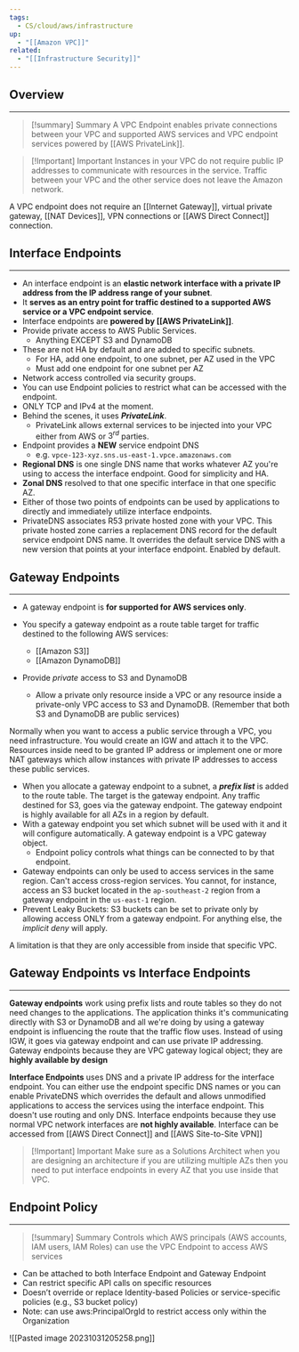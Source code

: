 ```yaml
---
tags:
  - CS/cloud/aws/infrastructure
up:
  - "[[Amazon VPC]]"
related:
  - "[[Infrastructure Security]]"
---
```

## Overview
---
>[!summary] Summary
> A VPC Endpoint enables private connections between your VPC and supported AWS services and VPC endpoint services powered by [[AWS PrivateLink]].


> [!Important] Important
> Instances in your VPC do not require public IP addresses to communicate with resources in the service. Traffic between your VPC and the other service does not leave the Amazon network.

A VPC endpoint does not require an [[Internet Gateway]], virtual private gateway, [[NAT Devices]], VPN connections or [[AWS Direct Connect]] connection.

## Interface Endpoints
---
- An interface endpoint is an **elastic network interface with a private IP address from the IP address range of your subnet**.
- It **serves as an entry point for traffic destined to a supported AWS service or a VPC endpoint service**.
- Interface endpoints are **powered by [[AWS PrivateLink]]**.
- Provide private access to AWS Public Services.
    - Anything EXCEPT S3 and DynamoDB
- These are not HA by default and are added to specific subnets.
    - For HA, add one endpoint, to one subnet, per AZ used in the VPC
    - Must add one endpoint for one subnet per AZ
- Network access controlled via security groups.
- You can use Endpoint policies to restrict what can be accessed with the endpoint.
- ONLY TCP and IPv4 at the moment.
- Behind the scenes, it uses _**PrivateLink**_.
    -   PrivateLink allows external services to be injected into your VPC either from AWS or $3^{rd}$ parties.
- Endpoint provides a **NEW** service endpoint DNS
    -   e.g. `vpce-123-xyz.sns.us-east-1.vpce.amazonaws.com`
- **Regional DNS** is one single DNS name that works whatever AZ you're using to access the interface endpoint. Good for simplicity and HA.
- **Zonal DNS** resolved to that one specific interface in that one specific AZ.
- Either of those two points of endpoints can be used by applications to directly and immediately utilize interface endpoints.
- PrivateDNS associates R53 private hosted zone with your VPC. This private hosted zone carries a replacement DNS record for the default service endpoint DNS name. It overrides the default service DNS with a new version that points at your interface endpoint. Enabled by default.

## Gateway Endpoints
---
- A gateway endpoint is **for supported for AWS services only**.
- You specify a gateway endpoint as a route table target for traffic destined to the following AWS services:
	- [[Amazon S3]]
	- [[Amazon DynamoDB]]

- Provide _private_ access to S3 and DynamoDB
	- Allow a private only resource inside a VPC or any resource inside a private-only VPC access to S3 and DynamoDB. (Remember that both S3 and DynamoDB are public services)

Normally when you want to access a public service through a VPC, you need infrastructure. You would create an IGW and attach it to the VPC. Resources inside need to be granted IP address or implement one or more NAT gateways which allow instances with private IP addresses to access these public services.

- When you allocate a gateway endpoint to a subnet, a _**prefix list**_ is added to the route table. The target is the gateway endpoint. Any traffic destined for S3, goes via the gateway endpoint. The gateway endpoint is highly available for all AZs in a region by default.
- With a gateway endpoint you set which subnet will be used with it and it will configure automatically. A gateway endpoint is a VPC gateway object. 
	- Endpoint policy controls what things can be connected to by that endpoint.
- Gateway endpoints can only be used to access services in the same region. Can't access cross-region services. You cannot, for instance, access an S3 bucket located in the `ap-southeast-2` region from a gateway endpoint in the `us-east-1` region. 
- Prevent Leaky Buckets: S3 buckets can be set to private only by allowing access ONLY from a gateway endpoint. For anything else, the _implicit deny_ will apply.

A limitation is that they are only accessible from inside that specific VPC.


## Gateway Endpoints vs Interface Endpoints
---
**Gateway endpoints** work using prefix lists and route tables so they do not need changes to the applications. The application thinks it's communicating directly with S3 or DynamoDB and all we're doing by using a gateway endpoint is influencing the route that the traffic flow uses. Instead of using IGW, it goes via gateway endpoint and can use private IP addressing. Gateway endpoints because they are VPC gateway logical object; they are **highly available by design**

**Interface Endpoints** uses DNS and a private IP address for the interface endpoint. You can either use the endpoint specific DNS names or you can enable PrivateDNS which overrides the default and allows unmodified applications to access the services using the interface endpoint. This doesn't use routing and only DNS. Interface endpoints because they use normal VPC network interfaces are **not highly available**. Interface can be accessed from [[AWS Direct Connect]] and [[AWS Site-to-Site VPN]]


> [!Important] Important
Make sure as a Solutions Architect when you are designing an architecture if you are utilizing multiple AZs then you need to put interface endpoints in every AZ that you use inside that VPC.

## Endpoint Policy
---
>[!summary] Summary
> Controls which AWS principals (AWS accounts, IAM users, IAM Roles) can use the VPC Endpoint to access AWS services

- Can be attached to both Interface Endpoint and Gateway Endpoint
- Can restrict specific API calls on specific resources
- Doesn’t override or replace Identity-based Policies or service-specific policies (e.g., S3 bucket policy)
- Note: can use aws:PrincipalOrgId to restrict access only within the Organization

![[Pasted image 20231031205258.png]]